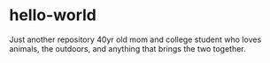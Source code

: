 # hello-world
Just another repository
40yr old mom and college student who loves animals, the outdoors, and anything that brings the two together.
